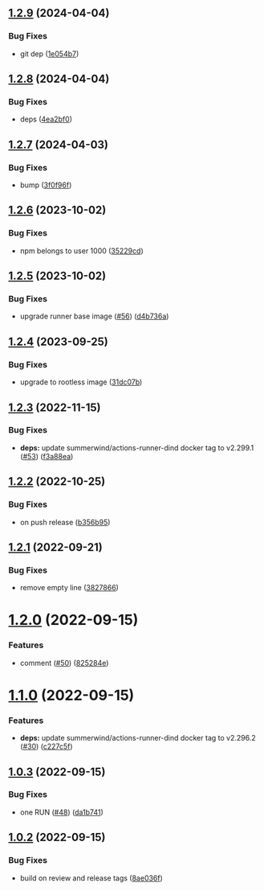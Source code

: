 ## [1.2.9](https://github.com/SocialGouv/actions-runner/compare/v1.2.8...v1.2.9) (2024-04-04)


### Bug Fixes

* git dep ([1e054b7](https://github.com/SocialGouv/actions-runner/commit/1e054b7d4dff6b01b8797a4bc1589fda401bcc05))

## [1.2.8](https://github.com/SocialGouv/actions-runner/compare/v1.2.7...v1.2.8) (2024-04-04)


### Bug Fixes

* deps ([4ea2bf0](https://github.com/SocialGouv/actions-runner/commit/4ea2bf054a703e2d9f015556736d61a94ad5fe9f))

## [1.2.7](https://github.com/SocialGouv/actions-runner/compare/v1.2.6...v1.2.7) (2024-04-03)


### Bug Fixes

* bump ([3f0f96f](https://github.com/SocialGouv/actions-runner/commit/3f0f96f3c8975d5c57af1ca364aa1e022c60b63d))

## [1.2.6](https://github.com/SocialGouv/actions-runner/compare/v1.2.5...v1.2.6) (2023-10-02)


### Bug Fixes

* npm belongs to user 1000 ([35229cd](https://github.com/SocialGouv/actions-runner/commit/35229cd31bb0dc2af0d473396f3ff8a3dd4225f8))

## [1.2.5](https://github.com/SocialGouv/actions-runner/compare/v1.2.4...v1.2.5) (2023-10-02)


### Bug Fixes

* upgrade runner base image ([#56](https://github.com/SocialGouv/actions-runner/issues/56)) ([d4b736a](https://github.com/SocialGouv/actions-runner/commit/d4b736a3106953a1f7ba1ef9c03e3f0288b81bd2))

## [1.2.4](https://github.com/SocialGouv/actions-runner/compare/v1.2.3...v1.2.4) (2023-09-25)


### Bug Fixes

* upgrade to rootless image ([31dc07b](https://github.com/SocialGouv/actions-runner/commit/31dc07b410cc607c91203573ed16a136bced3c50))

## [1.2.3](https://github.com/SocialGouv/actions-runner/compare/v1.2.2...v1.2.3) (2022-11-15)


### Bug Fixes

* **deps:** update summerwind/actions-runner-dind docker tag to v2.299.1 ([#53](https://github.com/SocialGouv/actions-runner/issues/53)) ([f3a88ea](https://github.com/SocialGouv/actions-runner/commit/f3a88eade11168992109ac6461552430f761b10b))

## [1.2.2](https://github.com/SocialGouv/actions-runner/compare/v1.2.1...v1.2.2) (2022-10-25)


### Bug Fixes

* on push release ([b356b95](https://github.com/SocialGouv/actions-runner/commit/b356b954b2a437dbf9012f9cb3074dff18b47450))

## [1.2.1](https://github.com/SocialGouv/actions-runner/compare/v1.2.0...v1.2.1) (2022-09-21)


### Bug Fixes

* remove empty line ([3827866](https://github.com/SocialGouv/actions-runner/commit/3827866ab223af257d8f2f0fe5c7b17fae86fef1))

# [1.2.0](https://github.com/SocialGouv/actions-runner/compare/v1.1.0...v1.2.0) (2022-09-15)


### Features

* comment ([#50](https://github.com/SocialGouv/actions-runner/issues/50)) ([825284e](https://github.com/SocialGouv/actions-runner/commit/825284e6124dea493546cbe5fc16840b4782926d))

# [1.1.0](https://github.com/SocialGouv/actions-runner/compare/v1.0.3...v1.1.0) (2022-09-15)


### Features

* **deps:** update summerwind/actions-runner-dind docker tag to v2.296.2 ([#30](https://github.com/SocialGouv/actions-runner/issues/30)) ([c227c5f](https://github.com/SocialGouv/actions-runner/commit/c227c5fe57b47d4abb6666ea39ae1757b29f1429))

## [1.0.3](https://github.com/SocialGouv/actions-runner/compare/v1.0.2...v1.0.3) (2022-09-15)


### Bug Fixes

* one RUN ([#48](https://github.com/SocialGouv/actions-runner/issues/48)) ([da1b741](https://github.com/SocialGouv/actions-runner/commit/da1b74122d9822b02d23090c07a904751573b788))

## [1.0.2](https://github.com/SocialGouv/actions-runner/compare/v1.0.1...v1.0.2) (2022-09-15)


### Bug Fixes

* build on review and release tags ([8ae036f](https://github.com/SocialGouv/actions-runner/commit/8ae036fac57ee0fe02a33338d5ab4b07b432701f))
